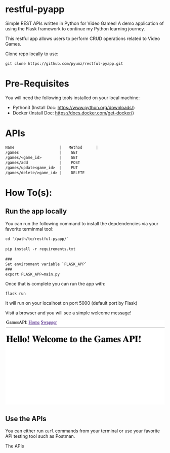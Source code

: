 # restful-pyapp
Simple REST APIs written in Python for Video Games! A demo application of using the Flask framework to continue my Python learning journey.

This restful app allows users to perform CRUD operations related to Video Games.

Clone repo locally to use:

```
git clone https://github.com/pyumz/restful-pyapp.git 
```

# Pre-Requisites

You will need the following tools installed on your local machine:

- Python3 (Install Doc: https://www.python.org/downloads/)
- Docker (Install Doc: https://docs.docker.com/get-docker/)

# APIs

``` 
Name                    |   Method      |
/games                  |    GET        
/games/<game_id>        |    GET
/games/add              |    POST
/games/update<game_id>  |    PUT
/games/delete/>game_id> |    DELETE
```

# How To(s):

## Run the app locally

You can run the following command to install the depdendencies via your favorite terminmal tool:

```
cd '/path/to/restful-pyapp/`

pip install -r requirements.txt

###
Set environment variable `FLASK_APP`
###
export FLASK_APP=main.py
``` 

Once that is complete you can run the app with:

```
flask run
```

It will run on your localhost on port 5000 (default port by Flask)

Visit a browser and you will see a simple welcome message!

![Welcome](/docs/img/games_welcome.png)


## Use the APIs
You can either run `curl` commands from your terminal or use your favorite API testing tool such as Postman.

The APIs 
